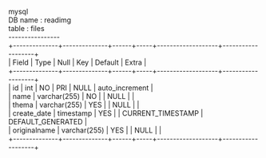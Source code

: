 mysql<br>
DB name : readimg<br>
table : files<br>
----------------<br>
+--------------+--------------+------+-----+-------------------+-------------------+<br>
| Field        | Type         | Null | Key | Default           | Extra             |<br>
+--------------+--------------+------+-----+-------------------+-------------------+<br>
| id           | int          | NO   | PRI | NULL              | auto_increment    |<br>
| name         | varchar(255) | NO   |     | NULL              |                   |<br>
| thema        | varchar(255) | YES  |     | NULL              |                   |<br>
| create_date  | timestamp    | YES  |     | CURRENT_TIMESTAMP | DEFAULT_GENERATED |<br>
| originalname | varchar(255) | YES  |     | NULL              |                   |<br>
+--------------+--------------+------+-----+-------------------+-------------------+<br>